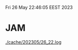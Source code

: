 Fri 26 May 22:46:05 EEST 2023
# JAM
<a href='./cache/202305/26_22.log'>./cache/202305/26_22.log</a>
